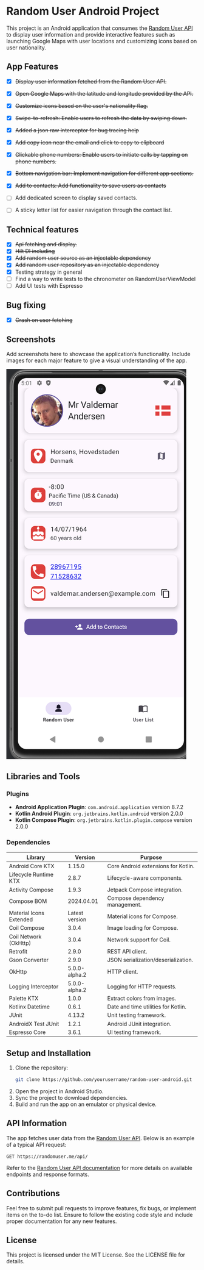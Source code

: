 # Random User Android Project

This project is an Android application that consumes the [Random User API](https://randomuser.me/) to display user information and provide interactive features such as launching Google Maps with user locations and customizing icons based on user nationality.

## App Features

- [x] ~~Display user information fetched from the Random User API.~~
- [x] ~~Open Google Maps with the latitude and longitude provided by the API.~~
- [x] ~~Customize icons based on the user's nationality flag.~~
- [x] ~~Swipe-to-refresh: Enable users to refresh the data by swiping down.~~
- [x] ~~Added a json raw interceptor for bug tracing help~~
- [x] ~~Add copy icon near the email and click to copy to clipboard~~
- [x] ~~Clickable phone numbers: Enable users to initiate calls by tapping on phone numbers.~~
- [x] ~~Bottom navigation bar: Implement navigation for different app sections.~~
- [x] ~~Add to contacts: Add functionality to save users as contacts~~
- [ ] Add dedicated screen to display saved contacts.
- [ ] A sticky letter list for easier navigation through the contact list.


## Technical features

- [x] ~~Api fetching and display.~~
- [x] ~~Hilt DI including~~
- [x] ~~Add random user source as an injectable dependency~~
- [x] ~~Add random user repository as an injectable dependency~~
- [x] Testing strategy in general
- [ ] Find a way to write tests to the chronometer on RandomUserViewModel
- [ ] Add UI tests with Espresso

## Bug fixing

- [x] ~~Crash on user fetching~~

## Screenshots

Add screenshots here to showcase the application’s functionality. Include images for each major feature to give a visual understanding of the app.

![random-user-screenshot](app-screenshots/scrsht1.png)

## Libraries and Tools

### Plugins
- **Android Application Plugin**: `com.android.application` version 8.7.2
- **Kotlin Android Plugin**: `org.jetbrains.kotlin.android` version 2.0.0
- **Kotlin Compose Plugin**: `org.jetbrains.kotlin.plugin.compose` version 2.0.0

### Dependencies

| Library                 | Version        | Purpose                             |
|-------------------------|----------------|-------------------------------------|
| Android Core KTX        | 1.15.0         | Core Android extensions for Kotlin. |
| Lifecycle Runtime KTX   | 2.8.7          | Lifecycle-aware components.         |
| Activity Compose        | 1.9.3          | Jetpack Compose integration.        |
| Compose BOM             | 2024.04.01     | Compose dependency management.      |
| Material Icons Extended | Latest version | Material icons for Compose.         |
| Coil Compose            | 3.0.4          | Image loading for Compose.          |
| Coil Network (OkHttp)   | 3.0.4          | Network support for Coil.           |
| Retrofit                | 2.9.0          | REST API client.                    |
| Gson Converter          | 2.9.0          | JSON serialization/deserialization. |
| OkHttp                  | 5.0.0-alpha.2  | HTTP client.                        |
| Logging Interceptor     | 5.0.0-alpha.2  | Logging for HTTP requests.          |
| Palette KTX             | 1.0.0          | Extract colors from images.         |
| Kotlinx Datetime        | 0.6.1          | Date and time utilities for Kotlin. |
| JUnit                   | 4.13.2         | Unit testing framework.             |
| AndroidX Test JUnit     | 1.2.1          | Android JUnit integration.          |
| Espresso Core           | 3.6.1          | UI testing framework.               |

## Setup and Installation

1. Clone the repository:
   ```bash
   git clone https://github.com/yourusername/random-user-android.git
   ```
2. Open the project in Android Studio.
3. Sync the project to download dependencies.
4. Build and run the app on an emulator or physical device.

## API Information
The app fetches user data from the [Random User API](https://randomuser.me/). Below is an example of a typical API request:

```http
GET https://randomuser.me/api/
```

Refer to the [Random User API documentation](https://randomuser.me/documentation) for more details on available endpoints and response formats.

## Contributions

Feel free to submit pull requests to improve features, fix bugs, or implement items on the to-do list. Ensure to follow the existing code style and include proper documentation for any new features.

## License

This project is licensed under the MIT License. See the LICENSE file for details.

